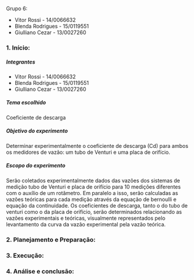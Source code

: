 Grupo 6:
- Vitor Rossi - 14/0066632
- Blenda Rodrigues - 15/0119551
- Giulliano Cezar - 13/0027260

### 1.	Início:

##### Integrantes
  - Vitor Rossi - 14/0066632
  - Blenda Rodrigues - 15/0119551
  - Giulliano Cezar - 13/0027260

##### Tema escolhido
  Coeficiente de descarga

##### Objetivo do experimento
   Determinar experimentalmente o coeficiente de descarga (Cd) para ambos os medidores de vazão: um tubo de Venturi e uma placa de orifício.

##### Escopo do experimento
   Serão coletados experimentalmente dados das vazões dos sistemas de medição tubo de Venturi e placa de orifício para 10 medições diferentes com o auxílio de um rotâmetro. Em paralelo a isso, serão calculadas as vazões teóricas para cada medição através da equação de bernoulli e equação da continuidade. Os coeficientes de descarga, tanto o do tubo de venturi como o da placa de orifício, serão determinados relacionando as vazões experimentais e teóricas, visualmente representados pelo levantamento da curva da vazão experimental pela vazão teórica.
   

### 2.	Planejamento e Preparação:

### 3.	Execução:

### 4.	Análise e conclusão:
